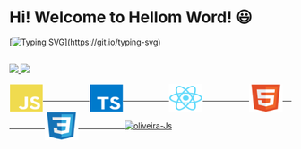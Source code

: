 <h1> Hi! Welcome to Hellom Word! 😃 </h1> 

[![Typing SVG](https://readme-typing-svg.herokuapp.com?font=Roboto&size=40&duration=7000&color=524E01&background=FFFFFF&width=1200&height=100&lines=I'm+software+development+since+2020.;I+live+in+Porto+-+Portugal+since+2019.;And+my+hobby+is+play+chess+and+to+learn+somethink+new+always.)](https://git.io/typing-svg)



 <div>
  <a href="https://github.com/Hellom-word">
    <br> 
  
   <img height="180em" src="https://github-readme-stats.vercel.app/api?username=hellom-word&show_icons=true&theme=dark&include_all_commits=true&count_private=true"/> 
  <img height="180em"   src="https://github-readme-stats.vercel.app/api/top-langs/?username=hellom-word&layout=compact&langs_count=7&theme=dark"/>
  </div>
  
 <div style="display: inline_block"><br>
  <img align="center" alt="oliveira-Js" height="50" width="60" src="https://raw.githubusercontent.com/devicons/devicon/master/icons/javascript/javascript-plain.svg">
  &nbsp; &nbsp; &nbsp; &nbsp;  &nbsp; &nbsp; &nbsp; &nbsp;  &nbsp; &nbsp; 
  <img align="center" alt="oliveira-Ts" height="50" width="60" src="https://raw.githubusercontent.com/devicons/devicon/master/icons/typescript/typescript-plain.svg">
   &nbsp; &nbsp; &nbsp; &nbsp;  &nbsp; &nbsp; &nbsp; &nbsp;  &nbsp; &nbsp;  
  <img align="center" alt="oliveira-React" height="50" width="60" src="https://raw.githubusercontent.com/devicons/devicon/master/icons/react/react-original.svg">
   &nbsp; &nbsp; &nbsp; &nbsp;  &nbsp; &nbsp; &nbsp; &nbsp;  &nbsp; &nbsp;
  <img align="center" alt="oliveira-HTML" height="50" width="60" src="https://raw.githubusercontent.com/devicons/devicon/master/icons/html5/html5-original.svg">
   &nbsp; &nbsp; &nbsp; &nbsp;  &nbsp; &nbsp; &nbsp; &nbsp;  &nbsp; &nbsp; 
  <img align="center" alt="oliveira-CSS" height="50" width="60" src="https://raw.githubusercontent.com/devicons/devicon/master/icons/css3/css3-original.svg">
   &nbsp; &nbsp; &nbsp; &nbsp;  &nbsp; &nbsp; &nbsp; &nbsp;  &nbsp; &nbsp; 
  <img align="center" alt="oliveira-Js" height="50" width="60" src="https://cdn.jsdelivr.net/gh/devicons/devicon/icons/nodejs/nodejs-original.svg" />

</div>
